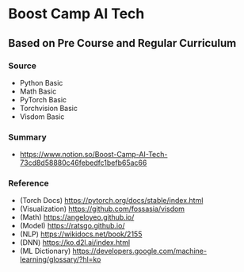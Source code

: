 # Boost Camp AI Tech
## Based on Pre Course and Regular Curriculum
### Source
- Python Basic
- Math Basic
- PyTorch Basic
- Torchvision Basic
- Visdom Basic
### Summary
- https://www.notion.so/Boost-Camp-AI-Tech-73cd8d58880c46febedfc1befb65ac66
### Reference
- (Torch Docs) https://pytorch.org/docs/stable/index.html
- (Visualization) https://github.com/fossasia/visdom
- (Math) https://angeloyeo.github.io/
- (Model) https://ratsgo.github.io/
- (NLP) https://wikidocs.net/book/2155
- (DNN) https://ko.d2l.ai/index.html
- (ML Dictionary) https://developers.google.com/machine-learning/glossary/?hl=ko
